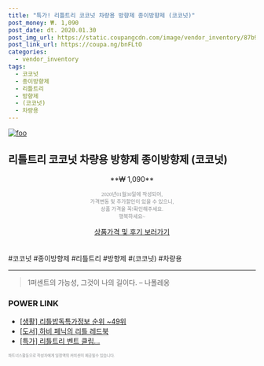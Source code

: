 ```yaml
--- 
title: "특가! 리틀트리 코코넛 차량용 방향제 종이방향제 (코코넛)" 
post_money: ₩. 1,090 
post_date: dt. 2020.01.30 
post_img_url: https://static.coupangcdn.com/image/vendor_inventory/87b9/e04ff470bddda703af9ef1a02937682160b766fe9f7946818db8b8306fc7.jpg 
post_link_url: https://coupa.ng/bnFLtO 
categories: 
  - vendor_inventory 
tags: 
  - 코코넛 
  - 종이방향제 
  - 리틀트리 
  - 방향제 
  - (코코넛) 
  - 차량용 
--- 
```

[![foo](https://static.coupangcdn.com/image/vendor_inventory/87b9/e04ff470bddda703af9ef1a02937682160b766fe9f7946818db8b8306fc7.jpg)](https://coupa.ng/bnFLtO) 

## 리틀트리 코코넛 차량용 방향제 종이방향제 (코코넛) 
<p style="text-align: center;">**₩ 1,090**</p> 
<p style="text-align: center;"><span style="color: #898c8f; font-family: Georgia,Times,serif; font-size: 0.75em;">2020년01월30일에 작성되어, <br>가격변동 및 추가할인이 있을 수 있으니,<br> 상품 가격을 꼭!확인해주세요.<br>행복하세요~</span> 
</p>	 
<div markdown="0" style="text-align: center;"><a href="https://coupa.ng/bnFLtO" class="btn btn--success">상품가격 및 후기 보러가기</a></div> 
<br><br> 
  #코코넛 #종이방향제 #리틀트리 #방향제 #(코코넛) #차량용 
<hr> 

> 1퍼센트의 가능성, 그것이 나의 길이다. – 나폴레옹 


### POWER LINK

* <a href="https://blog.naver.com/fasyy4321/221772078783" target="_blank"> [생활] 리틀밥독특가정보 순위 ~49위</a>
* <a href="https://blog.naver.com/santokki14/221789934269" target="_blank">[도서] 하비 페닉의 리틀 레드북</a>
* <a href="https://blog.naver.com/santokki14/221790786397" target="_blank">[특가] 리틀트리 벤트 클립...</a>

<span style="color: #898c8f; font-family: Georgia,Times,serif; font-size: 0.55em;">파트너스활동으로 작성자에게 일정액의 커미션이 제공될수 있습니다.</span> 
